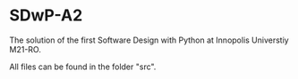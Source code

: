 # SDwP-A2
The solution of the first Software Design with Python at Innopolis Universtiy M21-RO.

All files can be found in the folder "src".
